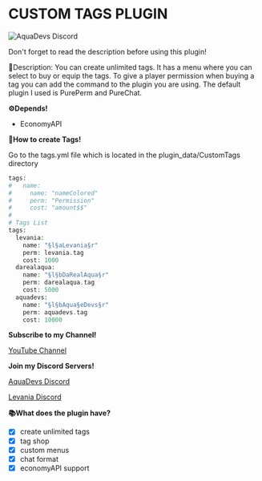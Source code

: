  # CUSTOM TAGS PLUGIN

<img src="https://discordapp.com/api/guilds/646732504744853518/widget.png?style=shield" alt="AquaDevs Discord"/>

 Don't forget to read the description before using this plugin! 

 📜Description: You can create unlimited tags. It has a menu where you can select to buy or equip the tags. To give a player permission when buying a tag you can add the command to the plugin you are using. The default plugin I used is PurePerm and PureChat. 


 **⚙️Depends!**
 - EconomyAPI




 **📖How to create Tags!**

 Go to the tags.yml file which is located in the plugin_data/CustomTags directory

```php
tags:
#   name:
#     name: "nameColored"
#     perm: "Permission"
#     cost: "amount$$"
#
# Tags List
tags:
  levania:
    name: "§l§aLevania§r"
    perm: levania.tag
    cost: 1000
  darealaqua:
    name: "§l§bDaRealAqua§r"
    perm: darealaqua.tag
    cost: 5000
  aquadevs:
    name: "§l§bAqua§eDevs§r"
    perm: aquadevs.tag
    cost: 10000
```

 **Subscribe to my Channel!**

 [YouTube Channel](https://youtube.com/c/AlexItz16%E3%83%84Nspe)



 **Join my Discord Servers!**

 [AquaDevs Discord](https://discord.gg/5pxFZHmsC7)

 [Levania Discord](https://discord.gg/Axa33MgXJ9)

 


 **📚What does the plugin have?**

 - [x] create unlimited tags
 - [x] tag shop
 - [x] custom menus
 - [x] chat format
 - [x] economyAPI support
